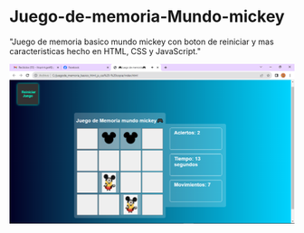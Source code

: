# Juego-de-memoria-Mundo-mickey
"Juego de memoria basico mundo mickey con boton de reiniciar y mas caracteristicas  hecho en HTML, CSS y JavaScript."

![](https://github.com/DanielRodriguez9/Juego-de-memoria-Mundo-mickey/blob/master/Captura%20de%20pantalla%20(380).png)
